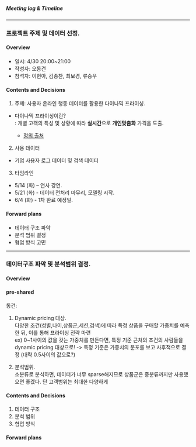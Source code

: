 ##### Meeting log & Timeline
---

### 프로젝트 주제 및 데이터 선정. 
#### Overview
- 일시: 4/30 20:00~21:00  
- 작성자: 오동건  
- 참석자: 이현아, 김종찬, 최보경, 류승우  

#### Contents and Decisions
1. 주제: 사용자 온라인 행동 데이터를 활용한 다이나믹 프라이싱.  
- 다이나믹 프라이싱이란?  
: 개별 고객의 특성 및 상황에 따라 **실시간**으로 **개인맞춤화** 가격을 도출.  

  + [정의 출처](http://blog.naver.com/PostView.nhn?blogId=mosfnet&logNo=221320806418)

2. 사용 데이터 
- 기업 사용자 로그 데이터 및 검색 데이터

3. 타임라인
- 5/14 (화) – 연사 강연.    
- 5/21 (화) - 데이터 전처리 마무리, 모델링 시작.  
- 6/4 (화) - 1차 완료 예정일.  

#### Forward plans
- 데이터 구조 파악  
- 분석 범위 결정  
- 협업 방식 고민  

---
### 데이터구조 파악 및 분석범위 결정.
#### Overview
#### pre-shared
동건: 
1. Dynamic pricing 대상.  
다양한 조건(성별,나이,상품군,세션,검색)에 따라 특정 상품을 구매할 가중치를 예측한 뒤, 이를 통해 프라이싱 전략 마련  
ex) 0~1사이의 값을 갖는 가중치를 만든다면, 특정 기준 근처의 조건의 사람들을 dynamic pricing 대상으로! -> 특정 기준은 가중치의 분포를 보고 사후적으로 결정 (대략 0.5사이의 값으로?)

2. 분석범위.  
소분류로 분석하면, 데이터가 너무 sparse해지므로 상품군은 중분류까지만 사용했으면 좋겠다. 단 고객범위는 최대한 다양하게

#### Contents and Decisions
1. 데이터 구조
2. 분석 범위
3. 협업 방식
#### Forward plans
